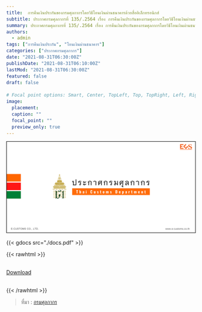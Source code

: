 ```yaml
---
title:  การคืนเงินประกันของกรมศุลกากรโดยวิธีโอนเงินผ่านธนาคารด้วยสื่ออิเล็กทรอนิกส์
subtitle: ประกาศกรมศุลกากรที่ 135/.2564 เรื่อง การคืนเงินประกันของกรมศุลกากรโดยวิธีโอนเงินผ่านธนาคารด้วยสื่ออิเล็กทรอนิกส์
summary: ประกาศกรมศุลกากรที่ 135/.2564 เรื่อง การคืนเงินประกันของกรมศุลกากรโดยวิธีโอนเงินผ่านธนาคารด้วยสื่ออิเล็กทรอนิกส์
authors:
  - admin
tags: ["การคืนเงินประกัน", "โอนเงินผ่านธนาคาร"]
categories: ["ประกาศกรมศุลกากร"]
date: "2021-08-31T06:30:00Z"
publishDate: "2021-08-31T06:10:00Z"
lastMod: "2021-08-31T06:30:00Z"
featured: false
draft: false

# Focal point options: Smart, Center, TopLeft, Top, TopRight, Left, Right, BottomLeft, Bottom, BottomRight
image:
  placement:
  caption: ""
  focal_point: ""
  preview_only: true
---
```

![](featured.png)


{{< gdocs src="./docs.pdf" >}}

{{< rawhtml >}}
<br>

<br>
<div class="article-tags">
<a class="badge badge-danger" href="./docs.pdf" target="_blank" id="download_files_new">Download</a>

</div>
<br>

{{< /rawhtml >}}

> ที่มา : [กรมศุลกากร](http://www.customs.go.th/cont_strc_download_with_docno_date.php?lang=th&top_menu=menu_homepage&current_id=14232932404e505f4d464b48464b47)
